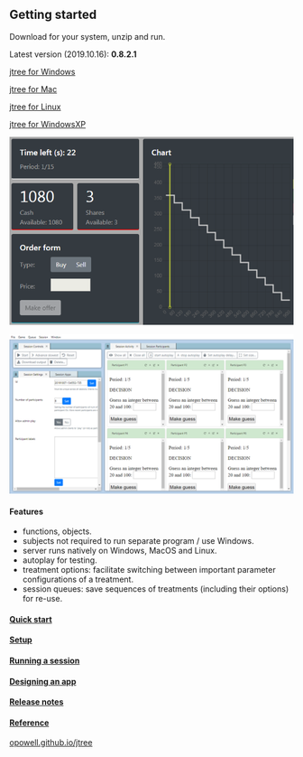 ## Getting started
Download for your system, unzip and run.

Latest version (2019.10.16): **0.8.2.1**

<a href='https://github.com/opowell/jtree/releases/latest/download/jtree-0.8.2.1-win.zip'>jtree for Windows</a>

<a href='https://github.com/opowell/jtree/releases/latest/download/jtree-0.8.2.1-macos.zip'>jtree for Mac</a>

<a href='https://github.com/opowell/jtree/releases/latest/download/jtree-0.8.2.1-linux.zip'>jtree for Linux</a>

<a href='https://github.com/opowell/jtree/releases/latest/download/jtree-0.8.2.1-winxp.zip'>jtree for WindowsXP</a>

![](double-auction.png)

![](adminUI.png)

#### Features
- functions, objects.
- subjects not required to run separate program / use Windows.
- server runs natively on Windows, MacOS and Linux.
- autoplay for testing.
- treatment options: facilitate switching between important parameter configurations of a treatment.
- session queues: save sequences of treatments (including their options) for re-use.

#### <a href='https://opowell.github.io/jtree/reference/tutorial-1-quick-start.html'>Quick start</a>

#### <a href='https://opowell.github.io/jtree/reference/tutorial-2-setup.html'>Setup</a>

#### <a href='https://opowell.github.io/jtree/reference/tutorial-3-running-a-session.html'>Running a session</a>

#### <a href='https://opowell.github.io/jtree/reference/tutorial-4-designing-an-app.html'>Designing an app</a>

#### <a href='https://opowell.github.io/jtree/reference/tutorial-7-release-notes.html'>Release notes</a>

#### <a href='https://opowell.github.io/jtree/reference/index.html'>Reference</a>

<a href='https://opowell.github.io/jtree'>opowell.github.io/jtree</a>
